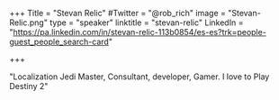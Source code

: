 +++
Title = "Stevan Relic"
#Twitter = "@rob_rich"
image = "Stevan-Relic.png"
type = "speaker"
linktitle = "stevan-relic"
LinkedIn = "https://pa.linkedin.com/in/stevan-relic-113b0854/es-es?trk=people-guest_people_search-card"


+++

"Localization Jedi Master, Consultant, developer, Gamer. I love to Play Destiny 2"




